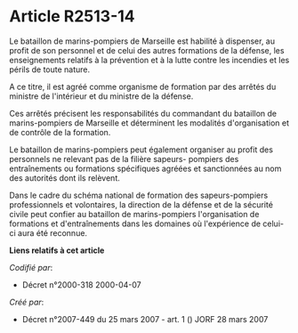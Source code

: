# Article R2513-14

Le bataillon de marins-pompiers de Marseille est habilité à dispenser, au profit de son personnel et de celui des autres
formations de la défense, les enseignements relatifs à la prévention et à la lutte contre les incendies et les périls de
toute nature.

A ce titre, il est agréé comme organisme de formation par des arrêtés du ministre de l'intérieur et du ministre de la
défense.

Ces arrêtés précisent les responsabilités du commandant du bataillon de marins-pompiers de Marseille et déterminent les
modalités d'organisation et de contrôle de la formation.

Le bataillon de marins-pompiers peut également organiser au profit des personnels ne relevant pas de la filière sapeurs-
pompiers des entraînements ou formations spécifiques agréées et sanctionnées au nom des autorités dont ils relèvent.

Dans le cadre du schéma national de formation des sapeurs-pompiers professionnels et volontaires, la direction de la défense
et de la sécurité civile peut confier au bataillon de marins-pompiers l'organisation de formations et d'entraînements dans
les domaines où l'expérience de celui-ci aura été reconnue.

**Liens relatifs à cet article**

_Codifié par_:

  - Décret n°2000-318 2000-04-07

_Créé par_:

  - Décret n°2007-449 du 25 mars 2007 - art. 1 () JORF 28 mars 2007
